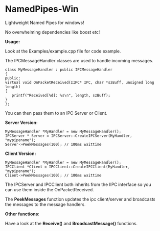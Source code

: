 # NamedPipes-Win
Lightweight Named Pipes for windows!

No overwhelming dependencies like boost etc!

**Usage:**

Look at the Examples/example.cpp file for code example.

The IPCMessageHandler classes are used to handle incoming messages.

```
class MyMessageHandler : public IPCMessageHandler
{
public:
virtual void OnPacketReceived(IIPC* IPC, char *szBuff, unsigned long length)
{
   printf("Received[%d]: %s\n", length, szBuff);
}
};
```

You can then pass them to an IPC Server or Client.

**Server Version:**
```
MyMessageHandler *MyHandler = new MyMessageHandler();
IPCServer * Server = IPCServer::CreateIPCServer(MyHandler, "mypipename");
Server->PeekMessages(100); // 100ms waittime
```

**Client Version:**
```
MyMessageHandler *MyHandler = new MyMessageHandler();
IPCClient *Client = IPCClient::CreateIPCClient(MyHandler, "mypipename");
Client->PeekMessages(100); // 100ms waittime
```

The IPCServer and IPCClient both inherits from the IIPC interface so you can use them inside the OnPacketReceived.

The **PeekMessages** function updates the ipc client/server and broadcasts the messages to the message handlers.

**Other functions:**

Have a look at the **Receive()** and **BroadcastMessage()** functions.


